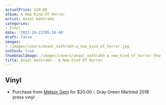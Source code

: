 ```yaml
---
actualPrice: $20.00
album: A New Kind Of Horror
artist: Anaal Nathrakh
categories:
- Vinyl
date: '2022-10-21T05:18:40'
draft: false
images:
- /images/covers/anaal_nathrakh-a_new_kind_of_horror.jpg
inStock: true
thumbnailImage: /images/covers/anaal_nathrakh-a_new_kind_of_horror-thumb.jpg
title: Anaal Nathrakh - A New Kind Of Horror
---
```


## Vinyl
* Purchase from [Meteor Gem](https://meteor-gem.com/products/anaal-nathrakh-a-new-kind-of-horror-lp) for $20.00 :: Gray Green Marbled 2018 press vinyl
